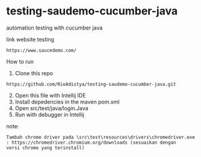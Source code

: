 # testing-saudemo-cucumber-java

automation testing with cucumber java

link website testing
```
https://www.saucedemo.com/
```

How to run
1. Clone this repo
```
https://github.com/RioAdistya/testing-saudemo-cucumber-java.git
```
2. Open this file with Intellij IDE
3. Install depedencies in the maven pom.xml
4. Open src/test/java/login.Java
5. Run with debugger in Intellij

note:
```
Tambah chrome driver pada \src\test\resources\drivers\chromedriver.exe : https://chromedriver.chromium.org/downloads (sesuaikan dengan
versi chrome yang terinstall)
